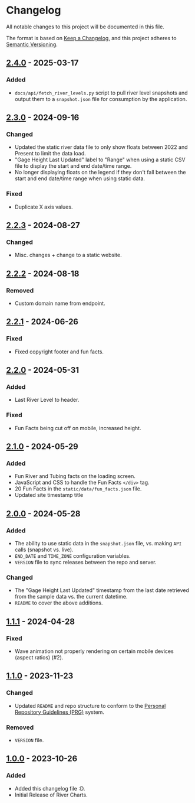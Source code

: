 # Changelog

All notable changes to this project will be documented in this file.

The format is based on [Keep a Changelog](https://keepachangelog.com/en/1.1.0/),
and this project adheres to [Semantic Versioning](https://semver.org/spec/v2.0.0.html).

## [2.4.0] - 2025-03-17

### Added

- `docs/api/fetch_river_levels.py` script to pull river level snapshots and output them to a `snapshot.json` file for consumption by the application.

## [2.3.0] - 2024-09-16

### Changed

- Updated the static river data file to only show floats between 2022 and Present to limit the data load.
- "Gage Height Last Updated" label to "Range" when using a static CSV file to display the start and end date/time range.
- No longer displaying floats on the legend if they don't fall between the start and end date/time range when using static data.

### Fixed

- Duplicate X axis values.

## [2.2.3] - 2024-08-27

### Changed

- Misc. changes + change to a static website.

## [2.2.2] - 2024-08-18

### Removed

- Custom domain name from endpoint.

## [2.2.1] - 2024-06-26

### Fixed

- Fixed copyright footer and fun facts.

## [2.2.0] - 2024-05-31

### Added

- Last River Level to header.

### Fixed

- Fun Facts being cut off on mobile, increased height.

## [2.1.0] - 2024-05-29

### Added

- Fun River and Tubing facts on the loading screen.
- JavaScript and CSS to handle the Fun Facts `</div>` tag.
- 20 Fun Facts in the `static/data/fun_facts.json` file.
- Updated site timestamp title

## [2.0.0] - 2024-05-28

### Added

- The ability to use static data in the `snapshot.json` file, vs. making `API` calls (snapshot vs. live).
- `END_DATE` and `TIME_ZONE` configuration variables.
- `VERSION` file to sync releases between the repo and server.

### Changed

- The "Gage Height Last Updated" timestamp from the last date retrieved from the sample data vs. the current datetime.
- `README` to cover the above additions.

## [1.1.1] - 2024-04-28

### Fixed

- Wave animation not properly rendering on certain mobile devices (aspect ratios) (#2).

## [1.1.0] - 2023-11-23

### Changed

- Updated `README` and repo structure to conform to the [Personal Repository Guidelines (PRG)](https://github.com/scottgriv/PRG-Personal-Repository-Guidelines) system.

### Removed

- `VERSION` file.
 
## [1.0.0] - 2023-10-26

### Added

- Added this changelog file :D.
- Initial Release of River Charts.

[2.4.0]: https://github.com/scottgriv/River-Charts/compare/v2.3.0..2.4.0
[2.3.0]: https://github.com/scottgriv/River-Charts/compare/v2.2.3..v2.3.0
[2.2.3]: https://github.com/scottgriv/River-Charts/compare/v2.2.2..v2.2.3
[2.2.2]: https://github.com/scottgriv/River-Charts/compare/v2.2.1..v2.2.2
[2.2.1]: https://github.com/scottgriv/River-Charts/compare/v2.2.0..v2.2.1
[2.2.0]: https://github.com/scottgriv/River-Charts/compare/v2.1.0..v2.2.0
[2.1.0]: https://github.com/scottgriv/River-Charts/compare/v2.0.0..v2.1.0
[2.0.0]: https://github.com/scottgriv/River-Charts/compare/v1.1.1...v2.0.0
[1.1.1]: https://github.com/scottgriv/River-Charts/compare/v1.1.0...v1.1.1
[1.1.0]: https://github.com/scottgriv/River-Charts/compare/v1.0.0...v1.1.0
[1.0.0]: https://github.com/scottgriv/River-Charts/releases/tag/v1.0.0